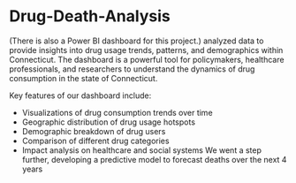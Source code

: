 # Drug-Death-Analysis
(There is also a Power BI dashboard for this project.)
analyzed data to provide insights into drug usage trends, patterns, and demographics within Connecticut. The dashboard is a powerful tool for policymakers, healthcare professionals, and researchers to understand the dynamics of drug consumption in the state of Connecticut.

Key features of our dashboard include:
- Visualizations of drug consumption trends over time
- Geographic distribution of drug usage hotspots
- Demographic breakdown of drug users
- Comparison of different drug categories
- Impact analysis on healthcare and social systems
We went a step further, developing a predictive model to forecast deaths over the next 4 years
